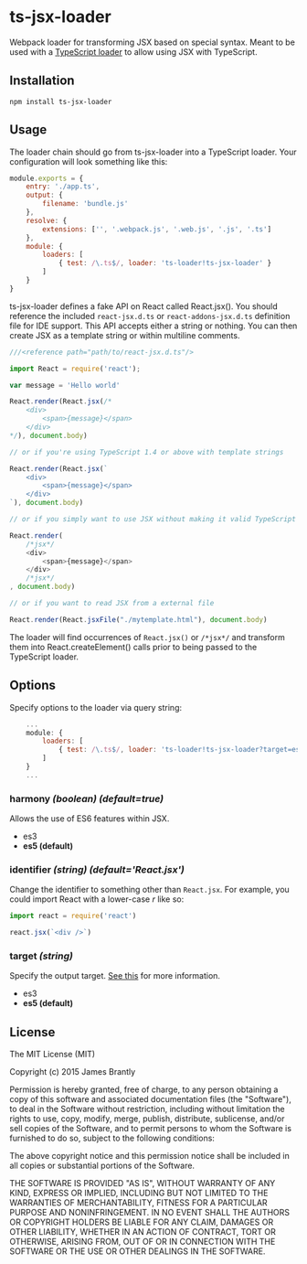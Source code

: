 # ts-jsx-loader

Webpack loader for transforming JSX based on special syntax. Meant to be used
with a [TypeScript loader](https://github.com/jbrantly/ts-loader) to allow using JSX with TypeScript.

## Installation

```
npm install ts-jsx-loader
```

## Usage

The loader chain should go from ts-jsx-loader into a TypeScript loader. Your
configuration will look something like this:

```javascript
module.exports = {
    entry: './app.ts',
    output: {
        filename: 'bundle.js'
    },
    resolve: {
        extensions: ['', '.webpack.js', '.web.js', '.js', '.ts']
    },
    module: {
        loaders: [
            { test: /\.ts$/, loader: 'ts-loader!ts-jsx-loader' }
        ]
    }
}
```

ts-jsx-loader defines a fake API on React called React.jsx(). You should
reference the included `react-jsx.d.ts` or `react-addons-jsx.d.ts`
definition file for IDE support. This API accepts either a string or nothing.
You can then create JSX as a template string or within multiline comments.

```javascript
///<reference path="path/to/react-jsx.d.ts"/>

import React = require('react');

var message = 'Hello world'

React.render(React.jsx(/*
    <div>
        <span>{message}</span>
    </div>
*/), document.body)

// or if you're using TypeScript 1.4 or above with template strings

React.render(React.jsx(`
    <div>
        <span>{message}</span>
    </div>
`), document.body)

// or if you simply want to use JSX without making it valid TypeScript

React.render(
    /*jsx*/
    <div>
        <span>{message}</span>
    </div>
    /*jsx*/
, document.body)

// or if you want to read JSX from a external file

React.render(React.jsxFile("./mytemplate.html"), document.body)
```

The loader will find occurrences of `React.jsx()` or `/*jsx*/` and transform them into
React.createElement() calls prior to being passed to the TypeScript
loader.

## Options

Specify options to the loader via query string:

```javascript
    ...
    module: {
        loaders: [
            { test: /\.ts$/, loader: 'ts-loader!ts-jsx-loader?target=es3&identifier=react.jsx' }
        ]
    }
    ...
```
### harmony *(boolean) (default=true)*

Allows the use of ES6 features within JSX.

- es3
- **es5 (default)**

### identifier *(string) (default='React.jsx')*

Change the identifier to something other than `React.jsx`. For example, you
could import React with a lower-case *r* like so:

```javascript
import react = require('react')

react.jsx(`<div />`)
```

### target *(string)*

Specify the output target. [See this](http://facebook.github.io/react/blog/2015/03/10/react-v0.13.html#react-tools)
for more information.

- es3
- **es5 (default)**

## License

The MIT License (MIT)

Copyright (c) 2015 James Brantly

Permission is hereby granted, free of charge, to any person obtaining a copy
of this software and associated documentation files (the "Software"), to deal
in the Software without restriction, including without limitation the rights
to use, copy, modify, merge, publish, distribute, sublicense, and/or sell
copies of the Software, and to permit persons to whom the Software is
furnished to do so, subject to the following conditions:

The above copyright notice and this permission notice shall be included in all
copies or substantial portions of the Software.

THE SOFTWARE IS PROVIDED "AS IS", WITHOUT WARRANTY OF ANY KIND, EXPRESS OR
IMPLIED, INCLUDING BUT NOT LIMITED TO THE WARRANTIES OF MERCHANTABILITY,
FITNESS FOR A PARTICULAR PURPOSE AND NONINFRINGEMENT. IN NO EVENT SHALL THE
AUTHORS OR COPYRIGHT HOLDERS BE LIABLE FOR ANY CLAIM, DAMAGES OR OTHER
LIABILITY, WHETHER IN AN ACTION OF CONTRACT, TORT OR OTHERWISE, ARISING FROM,
OUT OF OR IN CONNECTION WITH THE SOFTWARE OR THE USE OR OTHER DEALINGS IN THE
SOFTWARE.